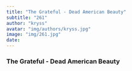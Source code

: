```yaml
---
title: "The Grateful - Dead American Beauty"
subtitle: "261"
author: "kryss"
avatar: "img/authors/kryss.jpg"
image: "img/261.jpg"
date:
---
```


### The Grateful - Dead American Beauty
